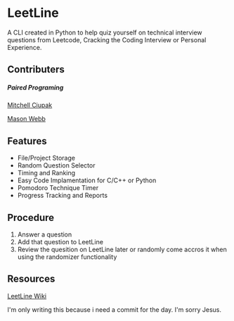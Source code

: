 # LeetLine
A CLI created in Python to help quiz yourself on technical interview questions from Leetcode, Cracking the Coding Interview or Personal Experience.

## Contributers
##### Paired Programing
[Mitchell Ciupak](https://github.com/mitchellciupak)

[Mason Webb](https://github.com/masonwebb33)

## Features
* File/Project Storage
* Random Question Selector
* Timing and Ranking
* Easy Code Implamentation for C/C++ or Python
* Pomodoro Technique Timer
* Progress Tracking and Reports

## Procedure
1. Answer a question
2. Add that question to LeetLine
3. Review the quesition on LeetLine later or randomly come accros it when using the randomizer functionality

## Resources
[LeetLine Wiki](https://github.com/mitchellciupak/LeetLine/wiki)


I'm only writing this because i need a commit for the day. I'm sorry Jesus. 
